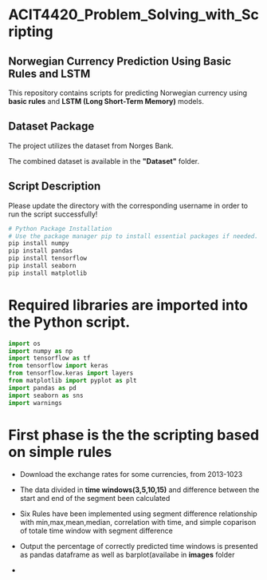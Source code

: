 # ACIT4420_Problem_Solving_with_Scripting

## Norwegian Currency Prediction Using Basic Rules and LSTM 

This repository contains scripts for predicting Norwegian currency using **basic rules** and **LSTM (Long Short-Term Memory)** models.

## Dataset Package

The project utilizes the dataset from Norges Bank.

The combined dataset is available in the **"Dataset"** folder.

## Script Description



Please update the directory with the corresponding username in order to run the script successfully!

```python
# Python Package Installation
# Use the package manager pip to install essential packages if needed.
pip install numpy
pip install pandas
pip install tensorflow
pip install seaborn
pip install matplotlib
```
# Required libraries are imported into the Python script.
```python
import os
import numpy as np
import tensorflow as tf
from tensorflow import keras
from tensorflow.keras import layers
from matplotlib import pyplot as plt
import pandas as pd
import seaborn as sns
import warnings
```

# First phase is the the scripting based on simple rules 

- Download the exchange rates for some currencies, from 2013-1023

- The data divided in **time windows(3,5,10,15)** and difference between the start and end of the segment been calculated
- Six  Rules have been implemented using segment difference relationship with min,max,mean,median, correlation with time, and simple coparison of totale time window with segment difference
- Output the percentage of correctly predicted time windows is presented as pandas dataframe as well as barplot(availabe in **images** folder
- 

